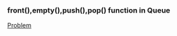 <h3>front(),empty(),push(),pop() function in Queue</h3>
<a href ="https://codeforces.com/contest/1256/problem/D">Problem</a>
